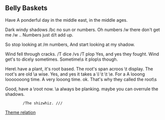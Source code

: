 ## Belly Baskets

Have A ponderful day in the middle east, in the middle ages.

Dark windy shadows /bc no sun or numbers.
Oh numbers /w there don't get me /w
..
Numbers just d/t add up.

So stop looking at /m numbers,
And start looking at my shadow.


Wind fell through cracks.
/T dice /vs /T plop
Yes, and yes they fought.
Wind get's to dice\y sometimes.
Sometime\s it plop\s though.


Here\ have a plant, it's root based.
The root's span acroos \t display.
The root's are old \a wise.
Yes, and yes it takes a \l \t \t \e.
For a A looong looooooong time.
A very looong time. ok.
That's why they called the root\s

Good, have a \root now.
\a always be planking.
maybe you can overrule the shadows.

            /The shizwhiz. ///


[Theme relation](https://chat.openai.com/share/67747e65-771c-4b9c-aff6-c9ee6e5eb4d1)